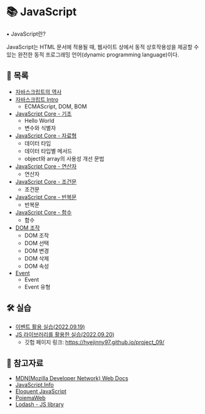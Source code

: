 # 📚 JavaScript

▪ JavaScript란?

JavaScript는 HTML 문서에 적용될 때, 웹사이트 상에서 동적 상호작용성을 제공할 수 있는 완전한 동적 프로그래밍 언어(dynamic programming language)이다.

## 📃 목록

- [자바스크립트의 역사](./history.md)
- [자바스크립트 Intro](./base.md)
  - ECMAScript, DOM, BOM
- [JavaScript Core - 기초](./core_base.md)
  - Hello World
  - 변수와 식별자
- [JavaScript Core - 자료형](./core_datatype.md)
  - 데이터 타입
  - 데이터 타입별 메서드
  - object와 array의 사용성 개선 문법
- [JavaScript Core - 연산자](./core_operator.md)
  - 연산자
- [JavaScript Core - 조건문](./core_if.md)
  - 조건문
- [JavaScript Core - 반복문](./core_loop.md)
  - 반복문
- [JavaScript Core - 함수](./core_function.md)
  - 함수
- [DOM 조작](./dom.md)
  - DOM 조작
  - DOM 선택
  - DOM 변경
  - DOM 삭제
  - DOM 속성
- [Event](./event.md)
  - Event
  - Event 유형

## 🛠 실습

- [이벤트 활용 실습(2022.09.19)](./practice/practice_01)
- [JS 라이브러리를 활용한 실습(2022.09.20)](https://github.com/hyejinny97/project_09)
  - 깃헙 페이지 링크: <https://hyejinny97.github.io/project_09/>

## 🔎 참고자료

- [MDN(Mozilla Developer Network) Web Docs](https://developer.mozilla.org/ko/)
- [JavaScript.Info](https://ko.javascript.info/)
- [Eloquent JavaScript](https://eloquentjavascript.net/)
- [PoiemaWeb](https://poiemaweb.com/)
- [Lodash - JS library](https://lodash.com/)
